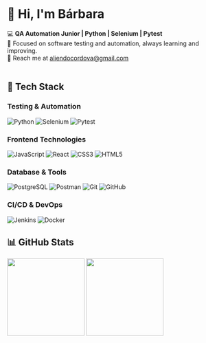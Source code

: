# 👋 Hi, I'm Bárbara  
💻 **QA Automation Junior | Python | Selenium | Pytest**  
🎯 Focused on software testing and automation, always learning and improving.  
📩 Reach me at aliendocordova@gmail.com
<br>
<br>

## 🔧 Tech Stack

### Testing & Automation
![Python](https://img.shields.io/badge/Python-3776AB?style=for-the-badge&logo=python&logoColor=white)
![Selenium](https://img.shields.io/badge/Selenium-43B02A?style=for-the-badge&logo=selenium&logoColor=white)
![Pytest](https://img.shields.io/badge/Pytest-0A9EDC?style=for-the-badge&logo=pytest&logoColor=white)

### Frontend Technologies
![JavaScript](https://img.shields.io/badge/JavaScript-F7DF1E?style=for-the-badge&logo=javascript&logoColor=black)
![React](https://img.shields.io/badge/React-20232A?style=for-the-badge&logo=react&logoColor=61DAFB)
![CSS3](https://img.shields.io/badge/CSS3-1572B6?style=for-the-badge&logo=css3&logoColor=white)
![HTML5](https://img.shields.io/badge/HTML5-E34F26?style=for-the-badge&logo=html5&logoColor=white)


### Database & Tools
![PostgreSQL](https://img.shields.io/badge/PostgreSQL-316192?style=for-the-badge&logo=postgresql&logoColor=white)
![Postman](https://img.shields.io/badge/Postman-FF6C37?style=for-the-badge&logo=postman&logoColor=white)
![Git](https://img.shields.io/badge/Git-F05032?style=for-the-badge&logo=git&logoColor=white)
![GitHub](https://img.shields.io/badge/GitHub-100000?style=for-the-badge&logo=github&logoColor=white)

### CI/CD & DevOps
![Jenkins](https://img.shields.io/badge/Jenkins-D24939?style=for-the-badge&logo=jenkins&logoColor=white)
![Docker](https://img.shields.io/badge/Docker-2496ED?style=for-the-badge&logo=docker&logoColor=white)



## 📊 GitHub Stats

<div align="left">
  <img height="180em" src="https://github-readme-stats.vercel.app/api/top-langs/?username=cordovabarbara&layout=compact&theme=tokyonight&card_width=400" />
  <img height="180em" src="https://streak-stats.demolab.com?user=cordovabarbara&theme=tokyonight&card_width=400" />
</div>
